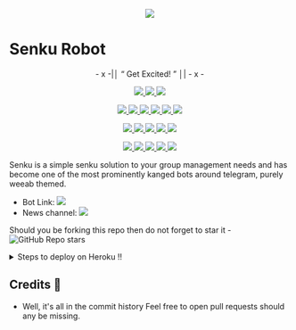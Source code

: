 <p align="center">
  <img src="https://images8.alphacoders.com/104/1046436.jpg">
</p>

# Senku Robot 

<p align="center">
- x -|│  “ Get Excited! ”  │| - x -
</p>

<p align="center">
<a href="https://app.codacy.com/gh/ftsasaki/senkurobot?utm_source=github.com&utm_medium=referral&utm_content=ftsasaki/senkurobot&utm_campaign=Badge_Grade_Settings" alt="Codacy Badge">
<img src="https://api.codacy.com/project/badge/Grade/6141417ceaf84545bab6bd671503df51" /> </a>
<a href="https://github.com/ftsasaki/senkurobot" alt="Libraries.io dependency status for GitHub repo"> <img src="https://img.shields.io/librariesio/github/animekaizoku/SaitamaRobot" /> </a>
<a href="http://hits.dwyl.com/ftsasaki/senkurobot" alt="HitCount"> <img src="http://hits.dwyl.com/ftsasaki/senkurobot.svg" /> </a>
</p>
<p align="center">
<a href="https://github.com/ftsasaki/senkurobot" alt="GitHub closed issues"> <img src="https://img.shields.io/github/issues-closed-raw/ftsasaki/senkurobot?style=flat&logo=github&color=success" /> </a>
<a href="https://github.com/ftsasaki/senkurobot" alt="GitHub commit activity"> <img src="https://img.shields.io/github/commit-activity/m/animekaizoku/saitamarobot" /> </a>
<a href="https://github.com/ftsasaki/senkurobot/graphs/contributors" alt="GitHub contributors"> <img src="https://img.shields.io/github/contributors/ftsasaki/senkurobot?style=flat&logo=github" /> </a>
<a href="https://github.com/ftsasaki/senkurobot/network/members" alt="GitHub forks"> <img src="https://img.shields.io/github/forks/ftsasaki/senkurobot?label=Forks&logo=github" /> </a>
<a href="https://github.com/ftsasaki/senkurobot" alt="GitHub closed pull requests"> <img src="https://img.shields.io/github/issues-pr-closed-raw/ftsasaki/senkurobot?color=success" /> </a>
<a href="https://github.com/ftsasaki/senkurobot" alt="GitHub issues"> <img src="https://img.shields.io/github/issues-raw/ftsasaki/senkurobot?style=flat&logo=github&color=yellow" /> </a>
</p>
<p align="center">
<a href="https://github.com/ftsasaki/senkurobot" alt="GitHub release (latest by date including pre-releases)"> <img src="https://img.shields.io/github/v/release/animekaizoku/saitamarobot?include_prereleases?style=flat&logo=github" /> </a>
<a href="https://www.python.org/" alt="made-with-python"> <img src="https://img.shields.io/badge/Made%20with-Python-1f425f.svg?style=flat&logo=python&color=blue" /> </a>
<a href="https://github.com/ftsasaki/senkurobot" alt="Docker!"> <img src="https://aleen42.github.io/badges/src/docker.svg" /> </a>
<a href="https://github.com/ftsasaki/senkurobot" alt="GitHub repo size"> <img src="https://img.shields.io/github/repo-size/ftsasaki/senkurobot" /> </a>
<a href="https://github.com/ftsasaki/senkurobot/blob/master/LICENSE" alt="GPLv3 license"> <img src="https://img.shields.io/badge/License-GPLv3-blue.svg" /> </a>
</p>
<p align="center">
<a href="https://ko-fi.com/sawada" alt="Donate!"> <img src="https://aleen42.github.io/badges/src/paypal.svg" /> </a>
<a href="https://telegram.dog/SenkuUpdates" alt="Telegram!"> <img src="https://aleen42.github.io/badges/src/telegram.svg" /> </a>
<a href="" alt="ftsasaki"> <img src="https://img.shields.io/badge/Built%20by-Kaizoku-blue" /> </a>
<a href="https://github.com/ftsasaki/senkurobot/graphs/commit-activity" alt="Maintenance"> <img src="https://img.shields.io/badge/Maintained%3F-yes-green.svg" /> </a>
<a href="https://makeapullrequest.com" alt="PRs Welcome"> <img src="https://img.shields.io/badge/PRs-welcome-brightgreen.svg?style=flat-square" /> </a>
</p>



Senku is a simple senku solution to your group management needs and has become one of the most prominently kanged bots around telegram, purely weeab themed.

* Bot Link:  <a href="https://telegram.dog/senkurobot" alt="Senku Robot"> <img src="https://img.shields.io/badge/%F0%9F%A4%96%20-SenkuRobot-blue" /> </a>
* News channel: <a  href="https://telegram.dog/SenkuUpdates" alt="Senku Updates"> <img  src="https://img.shields.io/badge/%F0%9F%92%A1-Senku%20Updates-9cf" /> </a>

Should you be forking this repo then do not forget to star it - <img alt="GitHub Repo stars" src="https://img.shields.io/github/stars/ftsasaki/senkurobot?color=white&label=%F0%9F%8C%9F%20star">

<details>
  <summary>Steps to deploy on Heroku !! </summary>

```
Fill in all the details, Deploy!
Now go to https://dashboard.heroku.com/apps/(app-name)/resources ( Replace (app-name) with your app name )
REMEMBER: Turn on worker dyno (Don't worry It's free :D) & Webhook
Now send the bot /start, If it doesn't respond go to https://dashboard.heroku.com/apps/(app-name)/settings and remove webhook and port.
```

  [![Deploy](https://www.herokucdn.com/deploy/button.svg)](https://heroku.com/deploy?template=https://github.com/vrushankz/SenkuRobot)

</details>  

## Credits 📍
* Well, it's all in the commit history 
Feel free to open pull requests should any be missing.
